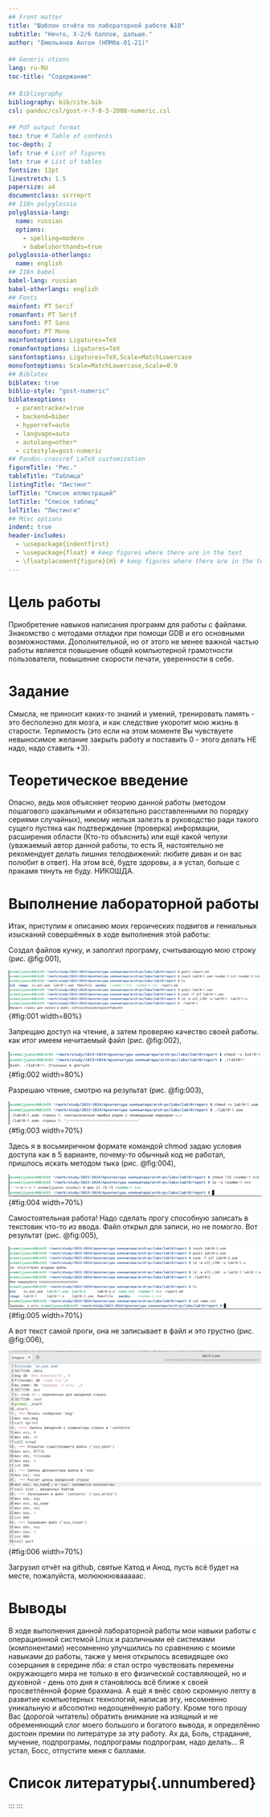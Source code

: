 ```yaml
---
## Front matter
title: "Шаблон отчёта по лабораторной работе №10"
subtitle: "Нечто, X-2/6 баллов, дальше."
author: "Емельянов Антон (НПМбв-01-21)"

## Generic otions
lang: ru-RU
toc-title: "Содержание"

## Bibliography
bibliography: bib/cite.bib
csl: pandoc/csl/gost-r-7-0-5-2008-numeric.csl

## Pdf output format
toc: true # Table of contents
toc-depth: 2
lof: true # List of figures
lot: true # List of tables
fontsize: 12pt
linestretch: 1.5
papersize: a4
documentclass: scrreprt
## I18n polyglossia
polyglossia-lang:
  name: russian
  options:
	- spelling=modern
	- babelshorthands=true
polyglossia-otherlangs:
  name: english
## I18n babel
babel-lang: russian
babel-otherlangs: english
## Fonts
mainfont: PT Serif
romanfont: PT Serif
sansfont: PT Sans
monofont: PT Mono
mainfontoptions: Ligatures=TeX
romanfontoptions: Ligatures=TeX
sansfontoptions: Ligatures=TeX,Scale=MatchLowercase
monofontoptions: Scale=MatchLowercase,Scale=0.9
## Biblatex
biblatex: true
biblio-style: "gost-numeric"
biblatexoptions:
  - parentracker=true
  - backend=biber
  - hyperref=auto
  - language=auto
  - autolang=other*
  - citestyle=gost-numeric
## Pandoc-crossref LaTeX customization
figureTitle: "Рис."
tableTitle: "Таблица"
listingTitle: "Листинг"
lofTitle: "Список иллюстраций"
lotTitle: "Список таблиц"
lolTitle: "Листинги"
## Misc options
indent: true
header-includes:
  - \usepackage{indentfirst}
  - \usepackage{float} # keep figures where there are in the text
  - \floatplacement{figure}{H} # keep figures where there are in the text
---
```


# Цель работы

Приобретение навыков написания программ для работы с файлами. Знакомство с методами отладки при помощи GDB и его основными возможностями. Дополнительной, но от этого не менее важной частью работы является повышение общей компьютерной грамотности пользователя, повышение скорости печати, уверенности в себе.

# Задание

Смысла, не приносит каких-то знаний и умений, тренировать память - это бесполезно для мозга, и как следствие укоротит мою жизнь в старости. Терпимость (это если на этом моменте Вы чувствуете невыносимое желание закрыть работу и поставить 0 - этого делать НЕ надо, надо ставить +3).

# Теоретическое введение

Опасно, ведь моя объясняет теорию данной работы (методом пошагового шакальными и обязательно расставленными по порядку сериями случайных), никому нельзя залезть в руководство ради такого сущего пустяка как подтверждение (проверка) информации, расширения области (Кто-то объяснить) или ещё какой чепухи (уважаемый автор данной работы, то есть Я, настоятельно не рекомендует делать лишних телодвижений: любите диван и он вас полюбит в ответ). На этом всё, будте здоровы, а я устал, больше с пракамя тянуть не буду. НИКОШДА.

# Выполнение лабораторной работы

Итак, приступим к описанию моих героических подвигов и гениальных изысканий совершённых в ходе выполнения этой работы:

Создал файлов кучку, и заполгил програму, считывающую мою строку (рис. @fig:001),

![Поглощение строки](image/lab10_1.png){#fig:001 width=80%} 


Запрещаю доступ на чтение, а затем проверяю качество своей работы. как итог имеем нечитаемый файл (рис. @fig:002), 

![нечитаем, ни один хакер не взломает](image/lab10_2.png){#fig:002 width=80%}


Разрешаю чтение, смотрю на результат (рис. @fig:003), 

![У ребят было другое...](image/lab10_3.png){#fig:003 width=70%}


Здесь я в восьмиричном формате командой chmod задаю условия доступа как в 5 варианте, почему-то обычный код не работал, пришлось искать методом тыка (рис. @fig:004), 

![Глядите ка, я тут файл оформил](image/lab10_4.png){#fig:004 width=70%}


Самостоятельная работа! Надо сделать прогу способную записать в текстовик что-то из ввода. Файл открыл для записи, но не помогло. Вот результат (рис. @fig:005), 

![Работаем исправно, почти](image/lab10_5.png){#fig:005 width=70%}


А вот текст самой проги, она не записывает в файл и это грустно (рис. @fig:006), 

![Работаем исправно, почти](image/lab10_6.png){#fig:006 width=70%}


Загрузил отчёт на github, святые Катод и Анод, пусть всё будет на месте, пожалуйста, молюююювааааас.


# Выводы

В ходе выполнения данной лабораторной работы мои навыки работы с операционной системой Linux и различными её системами (компонентами) несомненно улучшились по сравнению с моими навыками  до работы, также у меня открылось всевидящее око созерцания в середине лба: я стал остро чувствовать перемены окружающего мира не только в его физической составляющей, но и духовной - день ото дня я становлюсь всё ближе к своей просветлённой форме брахмана. А ещё я внёс свою скромную лепту в развитие компьютерных технологий, написав эту, несомненно уникальную и абсолютно недооценённую работу. Кроме того прошу Вас (дорогой читатель) обратить внимание на изящный и не обременяющий слог моего большого и богатого вывода, я определённо достоин премии по литературе за эту работу. Ах да, Боль, страдание, мучение, подпрограмы, подпрограмы подпрограм, надо делать... Я устал, Босс, отпустите меня с баллами.

# Список литературы{.unnumbered}

:::
::: 

